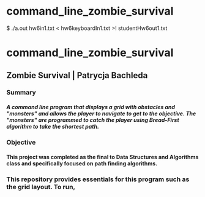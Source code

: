 # command_line_zombie_survival

$ ./a.out hw6in1.txt < hw6keyboardIn1.txt >! studentHw6out1.txt

# command_line_zombie_survival
## Zombie Survival | Patrycja Bachleda

### Summary
##### A command line program that displays a grid with obstacles and "monsters" and allows the player to navigate to get to the objective. The "monsters" are programmed to catch the player using Bread-First algorithm to take the shortest path.
### Objective
#### This project was completed as the final to Data Structures and Algorithms class and specifically focused on path finding algorithms.

### This repository provides essentials for this program such as the grid layout. To run, 
